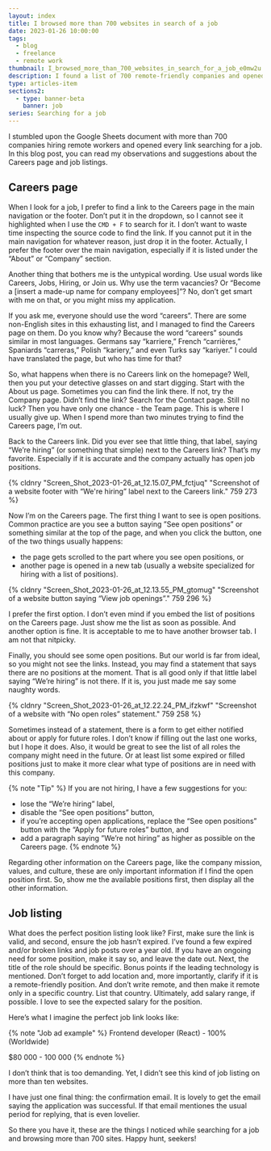 ```yaml
---
layout: index
title: I browsed more than 700 websites in search of a job
date: 2023-01-26 10:00:00
tags:
  - blog
  - freelance
  - remote work
thumbnail: I_browsed_more_than_700_websites_in_search_for_a_job_e0mw2u
description: I found a list of 700 remote-friendly companies and opened every link searching for a job. Read the suggestions about the Careers page and job listings.
type: articles-item
sections2:
  - type: banner-beta
    banner: job
series: Searching for a job
---
```


I stumbled upon the Google Sheets document with more than 700 companies hiring remote workers and opened every link searching for a job. In this blog post, you can read my observations and suggestions about the Careers page and job listings.

## Careers page

When I look for a job, I prefer to find a link to the Careers page in the main navigation or the footer. Don’t put it in the dropdown, so I cannot see it highlighted when I use the `CMD + F` to search for it. I don’t want to waste time inspecting the source code to find the link. If you cannot put it in the main navigation for whatever reason, just drop it in the footer. Actually, I prefer the footer over the main navigation, especially if it is listed under the “About” or “Company” section.

Another thing that bothers me is the untypical wording. Use usual words like Careers, Jobs, Hiring, or Join us. Why use the term vacancies? Or “Become a [insert a made-up name for company employees]”? No, don’t get smart with me on that, or you might miss my application.

If you ask me, everyone should use the word “careers”. There are some non-English sites in this exhausting list, and I managed to find the Careers page on them. Do you know why? Because the word “careers” sounds similar in most languages. Germans say “karriere,” French “carrières,” Spaniards “carreras,” Polish “kariery,” and even Turks say “kariyer.” I could have translated the page, but who has time for that?

So, what happens when there is no Careers link on the homepage? Well, then you put your detective glasses on and start digging. Start with the About us page. Sometimes you can find the link there. If not, try the Company page. Didn’t find the link? Search for the Contact page. Still no luck? Then you have only one chance - the Team page. This is where I usually give up. When I spend more than two minutes trying to find the Careers page, I’m out.

Back to the Careers link. Did you ever see that little thing, that label, saying “We’re hiring” (or something that simple) next to the Careers link? That’s my favorite. Especially if it is accurate and the company actually has open job positions.

{% cldnry "Screen_Shot_2023-01-26_at_12.15.07_PM_fctjuq" "Screenshot of a website footer with “We're hiring” label next to the Careers link." 759 273 %}

Now I’m on the Careers page. The first thing I want to see is open positions. Common practice are you see a button saying ”See open positions” or something similar at the top of the page, and when you click the button, one of the two things usually happens:

- the page gets scrolled to the part where you see open positions, or
- another page is opened in a new tab (usually a website specialized for hiring with a list of positions).

{% cldnry "Screen_Shot_2023-01-26_at_12.13.55_PM_gtomug" "Screenshot of a website button saying “View job openings”." 759 296 %}

I prefer the first option. I don’t even mind if you embed the list of positions on the Careers page. Just show me the list as soon as possible. And another option is fine. It is acceptable to me to have another browser tab. I am not that nitpicky.

Finally, you should see some open positions. But our world is far from ideal, so you might not see the links. Instead, you may find a statement that says there are no positions at the moment. That is all good only if that little label saying “We’re hiring” is not there. If it is, you just made me say some naughty words.

{% cldnry "Screen_Shot_2023-01-26_at_12.22.24_PM_ifzkwf" "Screenshot of a website with “No open roles” statement." 759 258 %}

Sometimes instead of a statement, there is a form to get either notified about or apply for future roles. I don’t know if filling out the last one works, but I hope it does. Also, it would be great to see the list of all roles the company might need in the future. Or at least list some expired or filled positions just to make it more clear what type of positions are in need with this company.

{% note "Tip" %}
If you are not hiring, I have a few suggestions for you:

- lose the “We’re hiring” label,
- disable the “See open positions” button,
- if you’re accepting open applications, replace the “See open positions” button with the “Apply for future roles” button, and
- add a paragraph saying ”We’re not hiring” as higher as possible on the Careers page.
{% endnote %}

Regarding other information on the Careers page, like the company mission, values, and culture, these are only important information if I find the open position first. So, show me the available positions first, then display all the other information.

## Job listing

What does the perfect position listing look like? First, make sure the link is valid, and second, ensure the job hasn’t expired. I’ve found a few expired and/or broken links and job posts over a year old. If you have an ongoing need for some position, make it say so, and leave the date out. Next, the title of the role should be specific. Bonus points if the leading technology is mentioned. Don’t forget to add location and, more importantly, clarify if it is a remote-friendly position. And don’t write remote, and then make it remote only in a specific country. List that country. Ultimately, add salary range, if possible. I love to see the expected salary for the position.

Here’s what I imagine the perfect job link looks like:

{% note "Job ad example" %}
Frontend developer (React) - 100% (Worldwide)

$80 000 - 100 000
{% endnote %}

I don’t think that is too demanding. Yet, I didn’t see this kind of job listing on more than ten websites.

I have just one final thing: the confirmation email. It is lovely to get the email saying the application was successful. If that email mentiones the usual period for replying, that is even lovelier.

So there you have it, these are the things I noticed while searching for a job and browsing more than 700 sites. Happy hunt, seekers!

